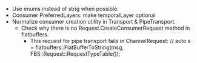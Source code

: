 
* Use enums instead of strig when possible.
* Consumer PreferredLayers: make temporalLayer optional
* Normalize consumer creation utility in Transport & PipeTransport.
  * Check why there is no Request.CreateConsumerRequest method in flatbuffers.
	* This request for pipe transport fails in ChannelRequest:
		// auto s = flatbuffers::FlatBufferToString(msg, FBS::Request::RequestTypeTable());
